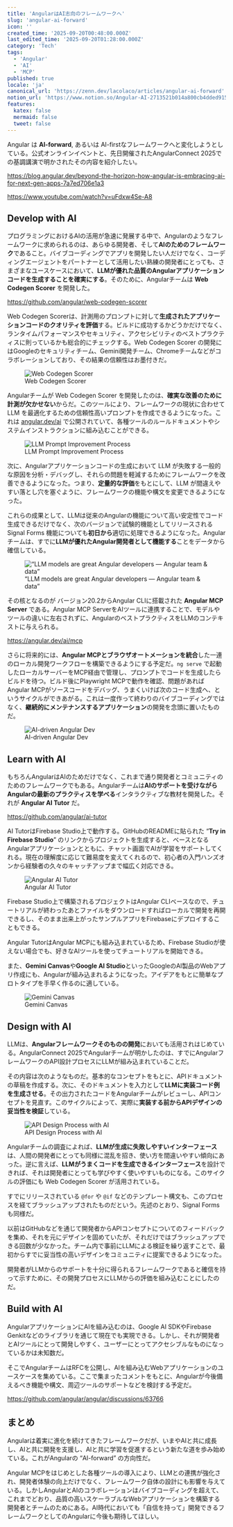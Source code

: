 ```yaml
---
title: 'AngularはAI志向のフレームワークへ'
slug: 'angular-ai-forward'
icon: ''
created_time: '2025-09-20T00:48:00.000Z'
last_edited_time: '2025-09-20T01:28:00.000Z'
category: 'Tech'
tags:
  - 'Angular'
  - 'AI'
  - 'MCP'
published: true
locale: 'ja'
canonical_url: 'https://zenn.dev/lacolaco/articles/angular-ai-forward'
notion_url: 'https://www.notion.so/Angular-AI-2713521b014a800cb4dded9150c0dc1c'
features:
  katex: false
  mermaid: false
  tweet: false
---
```


Angular は **AI-forward**, あるいは AI-firstなフレームワークへと変化しようとしている。公式オンラインイベントと、先日開催されたAngularConnect 2025での基調講演で明かされたその内容を紹介したい。

https://blog.angular.dev/beyond-the-horizon-how-angular-is-embracing-ai-for-next-gen-apps-7a7ed706e1a3

https://www.youtube.com/watch?v=uFdxw4Se-A8

## Develop with AI

プログラミングにおけるAIの活用が急速に発展する中で、Angularのようなフレームワークに求められるのは、あらゆる開発者、そして**AIのためのフレームワーク**であること。バイブコーディングでアプリを開発したい人だけでなく、コーディングエージェントをパートナーとして活用したい熟練の開発者にとっても、さまざまなユースケースにおいて、**LLMが優れた品質のAngularアプリケーションコードを生成することを確実にする**。そのために、Angularチームは **Web Codegen Scorer** を開発した。

https://github.com/angular/web-codegen-scorer

Web Codegen Scorerは、計測用のプロンプトに対して**生成されたアプリケーションコードのクオリティを評価**する。ビルドに成功するかどうかだけでなく、ランタイムパフォーマンスやセキュリティ、アクセシビリティのベストプラクティスに則っているかも総合的にチェックする。Web Codegen Scorer の開発にはGoogleのセキュリティチーム、Gemini開発チーム、Chromeチームなどがコラボレーションしており、その結果の信頼性はお墨付きだ。

<figure>
  <img src="/images/angular-ai-forward/image-cb5531b8.png" alt="Web Codegen Scorer">
  <figcaption>Web Codegen Scorer</figcaption>
</figure>

Angularチームが Web Codegen Scorer を開発したのは、**確実な改善のために計測が欠かせない**からだ。このツールにより、フレームワークの現状に合わせて LLM を最適化するための信頼性高いプロンプトを作成できるようになった。これは [angular.dev/ai](https://angular.dev/ai/develop-with-ai) で公開されていて、各種ツールのルールドキュメントやシステムインストラクションに組み込むことができる。

<figure>
  <img src="/images/angular-ai-forward/image-7221c1b1.png" alt="LLM Prompt Improvement Process">
  <figcaption>LLM Prompt Improvement Process</figcaption>
</figure>

次に、Angularアプリケーションコードの生成において LLM が失敗する一般的な原因を分析・デバッグし、それらの問題を軽減するためにフレームワークを改善できるようになった。つまり、**定量的な評価**をもとにして、LLM が間違えやすい落とし穴を塞ぐように、フレームワークの機能や構文を変更できるようになった。

これらの成果として、LLMは従来のAngularの機能について高い安定性でコード生成できるだけでなく、次のバージョンで試験的機能としてリリースされる Signal Forms 機能についても**初日から**適切に処理できるようになった。Angularチームは、すでに**LLMが優れたAngular開発者として機能する**ことをデータから確信している。

<figure>
  <img src="/images/angular-ai-forward/image-8a650b13.png" alt="“LLM models are great Angular developers — Angular team & data”">
  <figcaption>“LLM models are great Angular developers — Angular team & data”</figcaption>
</figure>

その核となるのが バージョン20.2からAngular CLIに搭載された **Angular MCP Server** である。Angular MCP ServerをAIツールに連携することで、モデルやツールの違いに左右されずに、AngularのベストプラクティスをLLMのコンテキストに与えられる。

https://angular.dev/ai/mcp

さらに将来的には、**Angular MCPとブラウザオートメーションを統合**した一連のローカル開発ワークフローを構築できるようにする予定だ。`ng serve` で起動したローカルサーバーをMCP経由で管理し、プロンプトでコードを生成したらビルドを待つ。ビルド後にPlaywright MCPで動作を確認、問題があれば Angular MCPがソースコードをデバッグ、うまくいけば次のコード生成へ、というサイクルができあがる。これは一度作って終わりのバイブコーディングではなく、**継続的にメンテナンスするアプリケーション**の開発を念頭に置いたものだ。

<figure>
  <img src="/images/angular-ai-forward/image-c750efd5.png" alt="AI-driven Angular Dev">
  <figcaption>AI-driven Angular Dev</figcaption>
</figure>

## Learn with AI

もちろんAngularはAIのためだけでなく、これまで通り開発者とコミュニティのためのフレームワークでもある。Angularチームは**AIのサポートを受けながらAngularの最新のプラクティスを学べる**インタラクティブな教材を開発した。それが **Angular AI Tutor** だ。

https://github.com/angular/ai-tutor

AI TutorはFirebase Studio上で動作する。GitHubのREADMEに貼られた “**Try in Firebase Studio**” のリンクからプロジェクトを生成すると、ベースとなるAngularアプリケーションとともに、チャット画面でAIが学習をサポートしてくれる。現在の理解度に応じて難易度を変えてくれるので、初心者の入門ハンズオンから経験者の久々のキャッチアップまで幅広く対応できる。

<figure>
  <img src="/images/angular-ai-forward/Angular__AI_Developer_Event_-_YouTube_-_15_27-4838d49a.png" alt="Angular AI Tutor">
  <figcaption>Angular AI Tutor</figcaption>
</figure>

Firebase Studio上で構築されるプロジェクトはAngular CLIベースなので、チュートリアルが終わったあとファイルをダウンロードすればローカルで開発を再開できるし、そのまま出来上がったサンプルアプリをFirebaseにデプロイすることもできる。

Angular TutorはAngular MCPにも組み込まれているため、Firebase Studioが使えない場合でも、好きなAIツールを使ってチュートリアルを開始できる。

また、**Gemini Canvas**や**Google AI Studio**といったGoogleのAI製品のWebアプリ作成にも、Angularが組み込まれるようになった。アイデアをもとに簡単なプロトタイプを手早く作るのに適している。

<figure>
  <img src="/images/angular-ai-forward/CleanShot_2025-09-20_at_09.20.092x-a9880f05.png" alt="Gemini Canvas">
  <figcaption>Gemini Canvas</figcaption>
</figure>

## Design with AI

LLMは、**Angularフレームワークそのものの開発**においても活用されはじめている。AngularConnect 2025でAngularチームが明かしたのは、すでにAngularフレームワークのAPI設計プロセスにLLMが組み込まれていることだ。

その内容は次のようなものだ。基本的なコンセプトをもとに、APIドキュメントの草稿を作成する。次に、そのドキュメントを入力として**LLMに実装コード例を生成させる**。その出力されたコードをAngularチームがレビューし、APIコンセプトを見直す。このサイクルによって、実際に**実装する前からAPIデザインの妥当性を検証**している。

<figure>
  <img src="/images/angular-ai-forward/image-d8171090.png" alt="API Design Process with AI">
  <figcaption>API Design Process with AI</figcaption>
</figure>

Angularチームの調査によれば、**LLMが生成に失敗しやすいインターフェース**は、人間の開発者にとっても同様に混乱を招き、使い方を間違いやすい傾向にあった。逆に言えば、**LLMがうまくコードを生成できるインターフェース**を設計できれば、それは開発者にとっても学びやすく使いやすいものになる。このサイクルの評価にも Web Codegen Scorer が活用されている。

すでにリリースされている `@for` や `@if` などのテンプレート構文も、このプロセスを経てブラッシュアップされたものだという。先述のとおり、Signal Forms も同様だ。

以前はGitHubなどを通じて開発者からAPIコンセプトについてのフィードバックを集め、それを元にデザインを固めていたが、それだけではブラッシュアップできる回数が少なかった。チーム内で事前にLLMによる検証を繰り返すことで、最初からすでに妥当性の高いデザインをコミュニティに提案できるようになった。

開発者がLLMからのサポートを十分に得られるフレームワークであると確信を持って示すために、その開発プロセスにLLMからの評価を組み込むことにしたのだ。

## Build with AI

AngularアプリケーションにAIを組み込むのは、Google AI SDKやFirebase Genkitなどのライブラリを通じて現在でも実現できる。しかし、それが開発者とAIツールにとって開発しやすく、ユーザーにとってアクセシブルなものになっているかは未知数だ。

そこでAngularチームはRFCを公開し、AIを組み込むWebアプリケーションのユースケースを集めている。ここで集まったコメントをもとに、Angularが今後備えるべき機能や構文、周辺ツールのサポートなどを検討する予定だ。

https://github.com/angular/angular/discussions/63766

## まとめ

Angularは着実に進化を続けてきたフレームワークだが、いまやAIと共に成長し、AIと共に開発を支援し、AIと共に学習を促進するという新たな道を歩み始めている。これがAngularの “AI-forward” の方向性だ。

Angular MCPをはじめとした各種ツールの導入により、LLMとの連携が強化され、開発者体験の向上だけでなく、フレームワーク自体の設計にも影響を与えている。しかしAngularとAIのコラボレーションはバイブコーディングを超えて、これまでどおり、品質の高いスケーラブルなWebアプリケーションを構築する開発者とチームのためにある。AI時代においても「自信を持って」開発できるフレームワークとしてのAngularに今後も期待してほしい。
